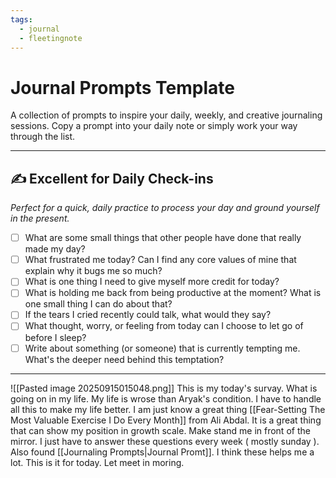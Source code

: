 ```yaml
---
tags:
  - journal
  - fleetingnote
---
```


# Journal Prompts Template

A collection of prompts to inspire your daily, weekly, and creative journaling sessions. Copy a prompt into your daily note or simply work your way through the list.

---

## ✍️ Excellent for Daily Check-ins

_Perfect for a quick, daily practice to process your day and ground yourself in the present._

- [ ] What are some small things that other people have done that really made my day?
- [ ] What frustrated me today? Can I find any core values of mine that explain why it bugs me so much?
- [ ] What is one thing I need to give myself more credit for today?
- [ ] What is holding me back from being productive at the moment? What is one small thing I can do about that?
- [ ] If the tears I cried recently could talk, what would they say?
- [ ] What thought, worry, or feeling from today can I choose to let go of before I sleep?
- [ ] Write about something (or someone) that is currently tempting me. What's the deeper need behind this temptation?
---
![[Pasted image 20250915015048.png]]
This is my today's survay. What is going on in my life.
My life is wrose than Aryak's condition.
I have to handle all this to make my life better.
I am just know a great thing [[Fear-Setting The Most Valuable Exercise I Do Every Month]] from Ali Abdal. It is a great thing that can show my position in growth scale. Make stand me in front of the mirror. I just have to answer these questions every week ( mostly sunday ).
Also found [[Journaling Prompts|Journal Promt]]. I think these helps me a lot.
This is it for today. Let meet in moring.